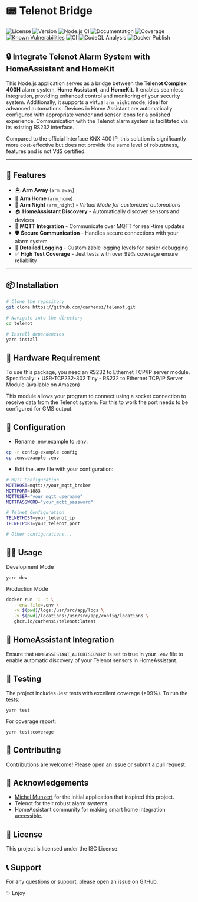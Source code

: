 # 📟 Telenot Bridge

![License](https://img.shields.io/badge/license-ISC-blue.svg)
![Version](https://img.shields.io/badge/version-0.1.0-blue)
![Node.js CI](https://img.shields.io/badge/build-passing-brightgreen.svg)
![Documentation](https://img.shields.io/badge/docs-passing-brightgreen)
![Coverage](https://img.shields.io/badge/coverage-99%25-brightgreen.svg)
[![Known Vulnerabilities](https://snyk.io/test/github/carhensi/telenot-bridge/badge.svg)](https://snyk.io/test/github/carhensi/telenot)
![CI](https://github.com/carhensi/telenot-bridge/actions/workflows/ci.yml/badge.svg)
![CodeQL Analysis](https://github.com/carhensi/telenot-bridge/actions/workflows/codeql-analysis.yml/badge.svg)
![Docker Publish](https://github.com/carhensi/telenot-bridge/actions/workflows/docker-publish.yml/badge.svg)

## 🔒 Integrate Telenot Alarm System with HomeAssistant and HomeKit

This Node.js application serves as a bridge between the **Telenot Complex 400H** alarm system, **Home Assistant**, and **HomeKit**. It enables seamless integration, providing enhanced control and monitoring of your security system. Additionally, it supports a virtual `arm_night` mode, ideal for advanced automations. Devices in Home Assistant are automatically configured with appropriate vendor and sensor icons for a polished experience. Communication with the Telenot alarm system is facilitated via its existing RS232 interface.

Compared to the official Interface KNX 400 IP, this solution is significantly more cost-effective but does not provide the same level of robustness, features and is not VdS certified.

---

## 🚀 Features

- 🏝️ **Arm Away** (`arm_away`)
- 🏡 **Arm Home** (`arm_home`)
- 🌙 **Arm Night** (`arm_night`) - *Virtual Mode for customized automations*
- 🏠 **HomeAssistant Discovery** - Automatically discover sensors and devices
- 📡 **MQTT Integration** - Communicate over MQTT for real-time updates
- 🛡️ **Secure Communication** - Handles secure connections with your alarm system
- 📖 **Detailed Logging** - Customizable logging levels for easier debugging
- ✅ **High Test Coverage** - Jest tests with over 99% coverage ensure reliability

---

## 📦 Installation


```bash
# Clone the repository
git clone https://github.com/carhensi/telenot.git

# Navigate into the directory
cd telenot

# Install dependencies
yarn install

```


## 🔧 Hardware Requirement

To use this package, you need an RS232 to Ethernet TCP/IP server module. Specifically:
	•	USR-TCP232-302 Tiny - RS232 to Ethernet TCP/IP Server Module (available on Amazon)

This module allows your program to connect using a socket connection to receive data from the Telenot system. For this to work the port needs to be configured for GMS output.

## 🔧 Configuration

* Rename .env.example to .env:

```bash
cp -r config-example config
cp .env.example .env
```

* Edit the .env file with your configuration:

```bash
# MQTT Configuration
MQTTHOST=mqtt://your_mqtt_broker
MQTTPORT=1883
MQTTUSER="your_mqtt_username"
MQTTPASSWORD="your_mqtt_password"

# Telnet Configuration
TELNETHOST=your_telenot_ip
TELNETPORT=your_telenot_port

# Other configurations...
```

## 🏃‍♂️ Usage

Development Mode

`yarn dev`

Production Mode

```bash
docker run -i -t \
   --env-file=.env \
   -v $(pwd)/logs:/usr/src/app/logs \
   -v $(pwd)/locations:/usr/src/app/config/locations \
   ghcr.io/carhensi/telenot:latest
```

## 📡 HomeAssistant Integration

Ensure that `HOMEASSISTANT_AUTODISCOVERY` is set to true in your `.env` file to enable automatic discovery of your Telenot sensors in HomeAssistant.

## 🧪 Testing

The project includes Jest tests with excellent coverage (>99%). To run the tests:

`yarn test`

For coverage report:

`yarn test:coverage`

## 🤝 Contributing

Contributions are welcome! Please open an issue or submit a pull request.

## 🙏 Acknowledgements
* [Michel Munzert](https://github.com/michelde) for the initial application that inspired this project.
* Telenot for their robust alarm systems.
* HomeAssistant community for making smart home integration accessible.

## 📄 License

This project is licensed under the ISC License.

## 📞 Support

For any questions or support, please open an issue on GitHub.

✨ Enjoy
